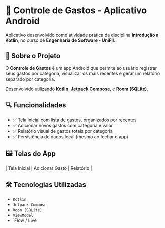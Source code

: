 # 💸 Controle de Gastos - Aplicativo Android

Aplicativo desenvolvido como atividade prática da disciplina **Introdução a Kotlin**, no curso de **Engenharia de Software - UniFil**.

## 📱 Sobre o Projeto

O **Controle de Gastos** é um app Android que permite ao usuário registrar seus gastos por categoria, visualizar os mais recentes e gerar um relatório separado por categoria.

Desenvolvido utilizando **Kotlin**, **Jetpack Compose**, e **Room (SQLite)**.

## 🔍 Funcionalidades

- ✅ Tela inicial com lista de gastos, organizados por recentes
- ✅ Adicionar novos gastos com categoria e valor
- ✅ Relatório visual de gastos totais por categoria
- ✅ Persistência de dados local (mesmo ao fechar o app)

## 🖼️ Telas do App

| Tela Inicial | Adicionar Gasto | Relatório |

## 🛠️ Tecnologias Utilizadas

- `Kotlin`
- `Jetpack Compose`
- `Room (SQLite)`
- `ViewModel`
- `Flow / Live
